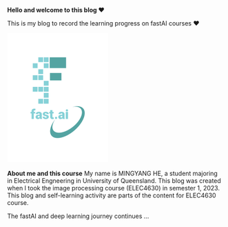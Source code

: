 **Hello and welcome to this blog ❤**

This is my blog to record the learning progress on fastAI courses ❤

![Image of fast.ai logo](images/logo.png)

**About me and this course**
My name is MINGYANG HE, a student majoring in Electrical Engneering in University of Queensland.
This blog was created when I took the image processing course (ELEC4630) in semester 1, 2023.
This blog and self-learning activity are parts of the content for ELEC4630 course.

The fastAI and deep learning journey continues ...
